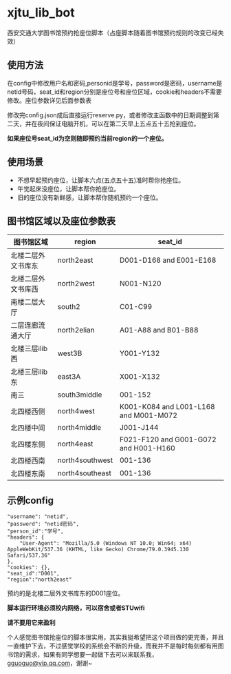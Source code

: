 # xjtu_lib_bot
西安交通大学图书馆预约抢座位脚本（占座脚本随着图书馆预约规则的改变已经失效）

## 使用方法

在config中修改用户名和密码,personid是学号，password是密码，username是netid号码，seat_id和region分别是座位号和座位区域，cookie和headers不需要修改。座位参数详见后面参数表


修改完config.json成后直接运行reserve.py，或者修改主函数中的日期调整到第二天，并在夜间保证电脑开机，可以在第二天早上五点五十五抢到座位。

**如果座位号seat_id为空则随即预约当前region的一个座位。**

## 使用场景
+ 不想早起预约座位，让脚本六点(五点五十五)准时帮你抢座位。
+ 午觉起床没座位，让脚本帮你抢座位。
+ 旧的座位没有新鲜感，让脚本帮你随机预约一个座位。

## 图书馆区域以及座位参数表

|  图书馆区域   | region  | seat_id|
|  ----  | ----  | ---- |
|北楼二层外文书库东|north2east| D001-D168 and E001-E168|
|北楼二层外文书库西|north2west| N001-N120|
|南楼二层大厅|south2| C01-C99|
|二层连廊流通大厅|north2elian| A01-A88 and B01-B88|
|北楼三层ilib西|west3B| Y001-Y132|
|北楼三层ilib东|east3A| X001-X132|
|南三|south3middle| 001-152|
|北四楼西侧|north4west| K001-K084 and L001-L168 and M001-M072|
|北四楼中间|north4middle| J001-J144|
|北四楼东侧|north4east| F021-F120 and G001-G072 and H001-H160|
|北四楼西南|north4southwest| 001-136|
|北四楼东南|north4southeast| 001-136|


## 示例config

    "username": "netid",
    "password": "netid密码",
    "person_id":"学号",
    "headers": {
        "User-Agent": "Mozilla/5.0 (Windows NT 10.0; Win64; x64) AppleWebKit/537.36 (KHTML, like Gecko) Chrome/79.0.3945.130 Safari/537.36"
    },
    "cookies": {},
    "seat_id":"D001",
    "region":"north2east"


预约的是北楼二层外文书库东的D001座位。


**脚本运行环境必须校内网络，可以宿舍或者STUwifi**


**请不要用它来盈利**

个人感觉图书馆抢座位的脚本很实用，其实我挺希望把这个项目做的更完善，并且一直维护下去，不过感觉学校的系统会不断的升级，而我并不是每时每刻都有用图书馆的需求，如果有同学想要一起做下去可以来联系我，gguoguo@vip.qq.com，谢谢~
